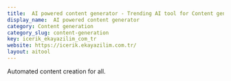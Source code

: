 ```yaml
---
title:  AI powered content generator - Trending AI tool for Content generation
display_name:  AI powered content generator
category: Content generation
category_slug: content-generation
key: icerik_ekayazilim_com_tr
website: https://icerik.ekayazilim.com.tr/
layout: aitool
---
```


Automated content creation for all.
